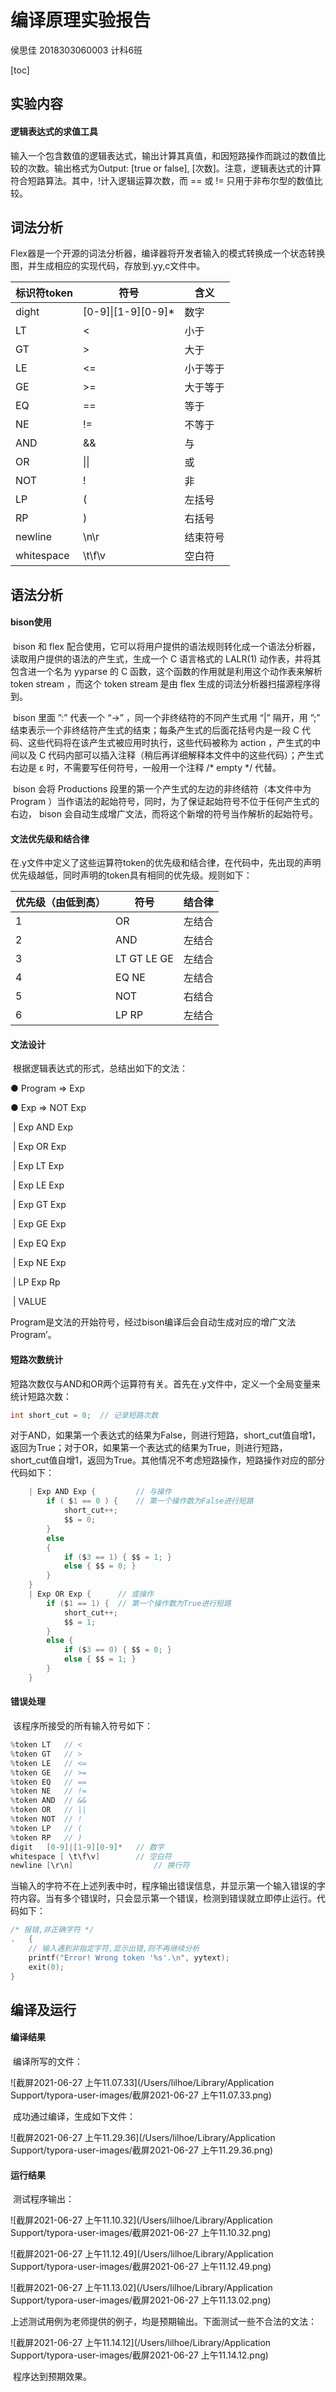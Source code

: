 # 编译原理实验报告

侯思佳 2018303060003 计科6班

[toc]

## 实验内容

#### 逻辑表达式的求值工具

​		输入一个包含数值的逻辑表达式，输出计算其真值，和因短路操作而跳过的数值比较的次数。输出格式为Output: [true or false], [次数]。注意，逻辑表达式的计算符合短路算法。其中，!计入逻辑运算次数，而 == 或 != 只用于非布尔型的数值比较。

## 词法分析

​		Flex器是一个开源的词法分析器，编译器将开发者输入的模式转换成一个状态转换图，并生成相应的实现代码，存放到.yy,c文件中。

| 标识符token | 符号                | 含义     |
| ----------- | ------------------- | -------- |
| dight       | [0-9]\|\[1-9][0-9]* | 数字     |
| LT          | <                   | 小于     |
| GT          | >                   | 大于     |
| LE          | <=                  | 小于等于 |
| GE          | >=                  | 大于等于 |
| EQ          | ==                  | 等于     |
| NE          | !=                  | 不等于   |
| AND         | &&                  | 与       |
| OR          | \|\|                | 或       |
| NOT         | !                   | 非       |
| LP          | (                   | 左括号   |
| RP          | )                   | 右括号   |
| newline     | \n\r                | 结束符号 |
| whitespace  | \t\f\v              | 空白符   |

## 语法分析

#### bison使用

​		bison 和 flex 配合使用，它可以将用户提供的语法规则转化成一个语法分析器，读取用户提供的语法的产生式，生成一个 C 语言格式的 LALR(1) 动作表，并将其包含进一个名为 yyparse 的 C 函数，这个函数的作用就是利用这个动作表来解析 token stream ，而这个 token stream 是由 flex 生成的词法分析器扫描源程序得到。

​		bison 里面 ”:” 代表一个 “->” ，同一个非终结符的不同产生式用 “|” 隔开，用 ”;” 结束表示一个非终结符产生式的结束；每条产生式的后面花括号内是一段 C 代码、这些代码将在该产生式被应用时执行，这些代码被称为 action ，产生式的中间以及 C 代码内部可以插入注释（稍后再详细解释本文件中的这些代码）；产生式右边是 ε 时，不需要写任何符号，一般用一个注释 /* empty */ 代替。	

​		bison 会将 Productions 段里的第一个产生式的左边的非终结符（本文件中为 Program ）当作语法的起始符号，同时，为了保证起始符号不位于任何产生式的右边， bison 会自动生成增广文法，而将这个新增的符号当作解析的起始符号。

#### 文法优先级和结合律	

​		在.y文件中定义了这些运算符token的优先级和结合律，在代码中，先出现的声明优先级越低，同时声明的token具有相同的优先级。规则如下：

| 优先级（由低到高） | 符号        | 结合律 |
| ------------------ | ----------- | ------ |
| 1                  | OR          | 左结合 |
| 2                  | AND         | 左结合 |
| 3                  | LT GT LE GE | 左结合 |
| 4                  | EQ NE       | 左结合 |
| 5                  | NOT         | 右结合 |
| 6                  | LP RP       | 左结合 |

#### 文法设计

​		根据逻辑表达式的形式，总结出如下的文法：

● Program => Exp

● Exp => NOT Exp 

​				| Exp AND Exp

​				| Exp OR Exp

​				| Exp LT Exp

​				| Exp LE Exp

​				| Exp GT Exp

​				| Exp GE Exp

​				| Exp EQ Exp

​				| Exp NE Exp

​				| LP Exp Rp

​				| VALUE

​		Program是文法的开始符号，经过bison编译后会自动生成对应的增广文法Program’。

#### 短路次数统计

​		短路次数仅与AND和OR两个运算符有关。首先在.y文件中，定义一个全局变量来统计短路次数：

```c
int short_cut = 0;	// 记录短路次数  
```

​		对于AND，如果第一个表达式的结果为False，则进行短路，short_cut值自增1，返回为True；对于OR，如果第一个表达式的结果为True，则进行短路，short_cut值自增1，返回为True。其他情况不考虑短路操作，短路操作对应的部分代码如下：

```c
	| Exp AND Exp {			// 与操作
		if ( $1 == 0 ) {	// 第一个操作数为False进行短路
			short_cut++;
			$$ = 0;
		}
		else
		{
			if ($3 == 1) { $$ = 1; }
			else { $$ = 0; }
		}
	}
	| Exp OR Exp {  	// 或操作
		if ($1 == 1) {	// 第一个操作数为True进行短路
			short_cut++;
			$$ = 1;
		}
		else {
			if ($3 == 0) { $$ = 0; }
			else { $$ = 1; }
		}
	}
```

#### 错误处理

​		该程序所接受的所有输入符号如下：

```c
%token LT 	// <
%token GT	// >
%token LE	// <=
%token GE	// >=
%token EQ	// ==
%token NE	// !=
%token AND	// &&
%token OR	// ||
%token NOT	// !
%token LP	// (
%token RP	// )
digit	[0-9]|[1-9][0-9]*	// 数字
whitespace [ \t\f\v]		// 空白符
newline [\r\n]  				// 换行符
```

​		当输入的字符不在上述列表中时，程序输出错误信息，并显示第一个输入错误的字符内容。当有多个错误时，只会显示第一个错误，检测到错误就立即停止运行。代码如下：

```c
/* 报错,非正确字符 */
.	{
	// 输入遇到非指定字符,显示出错,则不再继续分析
	printf("Error! Wrong token '%s'.\n", yytext);
	exit(0);
}
```

## 编译及运行

#### 编译结果

​		编译所写的文件：

![截屏2021-06-27 上午11.07.33](/Users/lilhoe/Library/Application Support/typora-user-images/截屏2021-06-27 上午11.07.33.png)

​		成功通过编译，生成如下文件：

![截屏2021-06-27 上午11.29.36](/Users/lilhoe/Library/Application Support/typora-user-images/截屏2021-06-27 上午11.29.36.png)

#### 运行结果

​		测试程序输出：

![截屏2021-06-27 上午11.10.32](/Users/lilhoe/Library/Application Support/typora-user-images/截屏2021-06-27 上午11.10.32.png)

![截屏2021-06-27 上午11.12.49](/Users/lilhoe/Library/Application Support/typora-user-images/截屏2021-06-27 上午11.12.49.png)

![截屏2021-06-27 上午11.13.02](/Users/lilhoe/Library/Application Support/typora-user-images/截屏2021-06-27 上午11.13.02.png)

​		上述测试用例为老师提供的例子，均是预期输出。下面测试一些不合法的文法：

![截屏2021-06-27 上午11.14.12](/Users/lilhoe/Library/Application Support/typora-user-images/截屏2021-06-27 上午11.14.12.png)

​		程序达到预期效果。